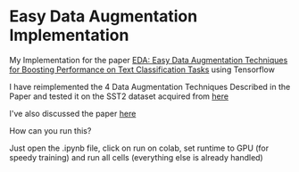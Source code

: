 # Easy Data Augmentation Implementation

My Implementation for the paper [EDA: Easy Data Augmentation Techniques for Boosting Performance on Text Classification Tasks](https://arxiv.org/pdf/1901.11196.pdf) using Tensorflow

I have reimplemented the 4 Data Augmentation Techniques Described in the Paper and tested it on the SST2 dataset acquired from [here](https://github.com/clairett/pytorch-sentiment-classification/tree/master/data/SST2)

I've also discussed the paper [here](https://www.youtube.com/watch?v=-pLhrjjSa28)

How can you run this?

Just open the .ipynb file, click on run on colab, set runtime to GPU (for speedy training) and run all cells (everything else is already handled)
